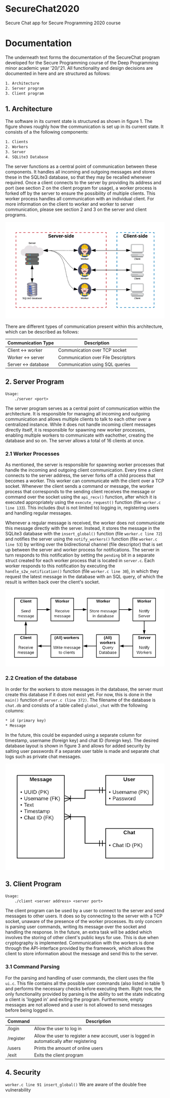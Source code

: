 # SecureChat2020
Secure Chat app for Secure Programming 2020 course


# Documentation
The underneath text forms the documentation of the SecureChat program developed for the Secure Programming course of the Deep Programming minor academic year '20/'21. All functionality and design decisions are documented in here and are structured as follows:

	1. Architecture
	2. Server program
	3. Client program

## 1. Architecture
The software in its current state is structured as shown in figure 1. The figure shows roughly how the communication is set up in its current state. It consists of a the following components:

	1. Clients
	2. Workers
	3. Server
	4. SQLite3 Database

The server functions as a central point of communication between these components. It handles all incoming and outgoing messages and stores these in the SQLite3 database, so that they may be recalled whenever required. Once a client connects to the server by providing its address and port (see section 2 on the client program for usage), a worker process is forked off by the server to ensure the possibility of multiple clients. This worker process handles all communication with an individual client. For more information on the client to worker and worker to server communication, please see section 2 and 3 on the server and client programs. 

![Figure 1 - Software Architecture](docs/arch.png)

There are different types of communication present within this architecture, which can be described as follows:

Communication Type | Description
-------------------|-------------
Client <-> worker  | Communication over TCP socket
Worker <-> server  | Communication over File Descriptors
Server <-> database| Communication using SQL queries


## 2. Server Program
```
Usage:
	./server <port>
```

The server program serves as a central point of communication within the architecture. It is responsible for managing all incoming and outgoing communication and allows multiple clients to talk to each other over a centralized instance. While it does not handle incoming client messages directly itself, it is responsible for spawning new worker processes, enabling multiple workers to communicate with eachother, creating the database and so on. The server allows a total of 16 clients at once.

### 2.1 Worker Processes
As mentioned, the server is responsible for spawning worker processes that handle the incoming and outgoing client communication. Every time a client connects to the server address, the server forks off a child process that becomes a worker. This worker can communicate with the client over a TCP socket. Whenever the client sends a command or message, the worker process that corresponds to the sending client receives the message or command over the socket using the `api_recv()` function, after which it is executed appropriately using the `execute_request()` function (file `worker.c line 133`). This includes (but is not limited to) logging in, registering users and handling regular messages.

Whenever a regular message is received, the worker does not communicate this message directly with the server. Instead, it stores the message in the SQLite3 database with the `insert_global()` function (file `worker.c line 72`) and notifies the server using the `notify_workers()` function (file `worker.c line 53`) by writing over the bidirectional channel (file descriptor) that is set up between the server and worker process for notifications. The server in turn responds to this notification by setting the `pending` bit in a separate struct created for each worker process that is located in `server.c`. Each worker responds to this notification by executing the `handle_s2w_notification()` function (file `worker.c line 30`), in which they request the latest message in the database with an SQL query, of which the result is written back over the client's socket.

![Figure 2 - Communication Cycle](docs/servercycle.png)

### 2.2 Creation of the database
In order for the workers to store messages in the database, the server must create this database if it does not exist yet. For now, this is done in the `main()` function of `server.c (line 372)`. The filename of the database is `chat.db` and consists of a table called `global_chat` with the following columns:

	* id (primary key)
	* Message

In the future, this could be expanded using a separate column for timestamp, username (foreign key) and chat ID (foreign key). The desired database layout is shown in figure 3 and allows for added security by salting user passwords if a separate user table is made and separate chat logs such as private chat messages.

![Figure 3 - Database setup](docs/database.png)
 

## 3. Client Program
```
Usage:
	./client <server address> <server port>
```

The client program can be used by a user to connect to the server and send messages to other users. It does so by connecting to the server with a TCP socket, unaware of the presence of the worker processes. Its only concern is parsing user commands, writing its message over the socket and handling the response. In the future, an extra task will be added which involves the storing of other client's public keys for use. This is due when cryptography is implemented. Communication with the workers is done through the API-interface provided by the framework, which allows the client to store information about the message and send this to the server.

### 3.1 Command Parsing
For the parsing and handling of user commands, the client uses the file `ui.c`. This file contains all the possible user commands (also listed in table 1) and performs the necessary checks before executing them. Right now, the only functionality provided by parsing is the ability to set the state indicating a client is 'logged in' and exiting the program. Furthermore, empty messages are not allowed and a user is not allowed to send messages before being logged in.

Command | Description
--------|-------------
/login <username> <password> | Allow the user to log in
/register <username> <password> | Allow the user to register a new account, user is logged in automatically after registering
/users | Prints the amount of online users
/exit | Exits the client program



## 4. Security
`worker.c line 91 insert_global()`
We are aware of the double free vulnerability
